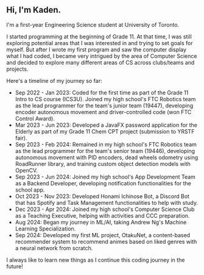 ## Hi, I'm Kaden.

I'm a first-year Engineering Science student at University of Toronto.

I started programming at the beginning of Grade 11. At that time, I was still exploring potential areas that I was interested in and trying to set goals for myself.
But after I wrote my first program and saw the computer display what I had coded, I became very intrigued by the area of Computer Science and decided to explore many different areas of CS across clubs/teams and projects.

Here's a timeline of my journey so far:
- Sep 2022 - Jan 2023: Coded for the first time as part of the Grade 11 Intro to CS course (ICS3U). Joined my high school's FTC Robotics team as the lead programmer for the team's junior team (19447), developing encoder autonomous movement and driver-controlled code (won FTC Control Award).
- Mar 2023 - Jun 2023: Developed a JavaFX password application for the Elderly as part of my Grade 11 Chem CPT project (submission to YRSTF fair).
- Sep 2023 - Feb 2024: Remained in my high school's FTC Robotics team as the lead programmer for the team's senior team (19446), developing autonomous movement with PID encoders, dead wheels odometry using RoadRunner library, and training custom object detection models with OpenCV.
- Sep 2023 - Jun 2024: Joined my high school's App Development Team as a Backend Developer, developing notification functionalities for the school app.
- Oct 2023 - Nov 2023: Developed Honami Ichinose Bot, a Discord Bot that has Spotify and Task Management functionalities to help with study.
- Dec 2023 - Apr 2024: Joined my high school's Computer Science Club as a Teaching Executive, helping with activities and CCC preparation.
- Aug 2024: Began my journey in ML/AI, taking Andrew Ng's Machine Learning Specialization.
- Sep 2024: Developed my first ML project, OtakuNet, a content-based recommender system to recommend animes based on liked genres with a neural network from scratch.

I always like to learn new things as I continue this coding journey in the future!
